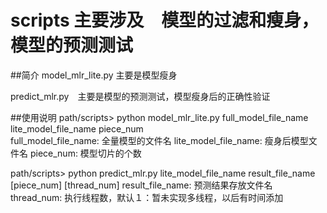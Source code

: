 # scripts 主要涉及　模型的过滤和瘦身，模型的预测测试

##简介
model_mlr_lite.py 主要是模型瘦身

predict_mlr.py　主要是模型的预测测试，模型瘦身后的正确性验证

##使用说明
path/scripts> python model_mlr_lite.py full_model_file_name lite_model_file_name piece_num	
full_model_file_name: 全量模型的文件名
lite_model_file_name: 瘦身后模型文件名
piece_num: 模型切片的个数

path/scripts> python predict_mlr.py lite_model_file_name result_file_name [piece_num] [thread_num]
result_file_name: 预测结果存放文件名
thread_num: 执行线程数，默认１：暂未实现多线程，以后有时间添加
